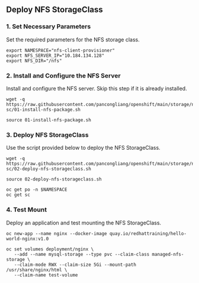 ## Deploy NFS StorageClass

### 1. Set Necessary Parameters
Set the required parameters for the NFS storage class.

```
export NAMESPACE="nfs-client-provisioner"
export NFS_SERVER_IP="10.184.134.128"
export NFS_DIR="/nfs"
```

### 2. Install and Configure the NFS Server
Install and configure the NFS server. Skip this step if it is already installed.

```
wget -q https://raw.githubusercontent.com/pancongliang/openshift/main/storage/nfs-sc/01-install-nfs-package.sh

source 01-install-nfs-package.sh
```

### 3. Deploy NFS StorageClass
Use the script provided below to deploy the NFS StorageClass.

```
wget -q https://raw.githubusercontent.com/pancongliang/openshift/main/storage/nfs-sc/02-deploy-nfs-storageclass.sh

source 02-deploy-nfs-storageclass.sh

oc get po -n $NAMESPACE
oc get sc
```

### 4. Test Mount
Deploy an application and test mounting the NFS StorageClass.

```
oc new-app --name nginx --docker-image quay.io/redhattraining/hello-world-nginx:v1.0

oc set volumes deployment/nginx \
   --add --name mysql-storage --type pvc --claim-class managed-nfs-storage \
   --claim-mode RWX --claim-size 5Gi --mount-path /usr/share/nginx/html \
   --claim-name test-volume
```
